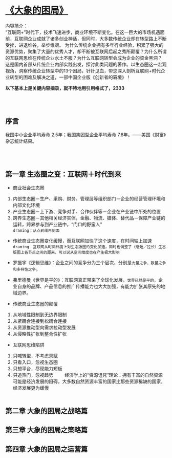 # [《大象的困局》](https://item.jd.com/11876595.html?dist=jd)  

内容简介：    
“互联网+”时代下，技术飞速进步，商业环境不断变化。在这一巨大的市场机遇面前，互联网企业成就了诸多创业神话，但同时，大多数传统企业却在转型路上不断受挫，进退维谷，举步维艰。
为什么传统企业拥有多年行业经验，积累了强大的资源优势，聚集了大量的优秀人才，却不断被互联网后起之秀所颠覆？为什么所谓的互联网思维在传统企业水土不服？为什么互联网转型会成为企业的资金黑洞？
这是国内首部从传统企业内部实践出发，探讨此类问题的著作。以生态圈这一宏观视角，洞察传统企业转型中的13个困局，针针见血，带您深入剖析互联网+时代企业转型的困难及解决之道，一部中国企业版《创新者的窘境》！ 
     
**以下基本上是关键内容摘录，就不特地用引用格式了，2333**       
       
<br>     
## 序言  
     
我国中小企业平均寿命 2.5年；我国集团型企业平均寿命 7.8年。——美国《财富》杂志统计结果。      
      
<br>       
## 第一章 生态圈之变：互联网＋时代到来       
       
- 商业社会生态圈         
1. 内部生态圈－生产、采购、财务、管理层等组织部门－企业的经营管理环境和内部文化环境     
2. 产业生态圈－上下游、竞争对手、合作伙伴等－企业在产业链中所处的位置     
3. 跨界生态圈－其他相关经济实体，金融、物流、媒体、替代品－保障产业链的运转，跨界参与到产业链中，“门口的野蛮人”      
`draming：从点到线再到面`     
    
- 传统商业生态圈变化缓慢，而互联网加快了这个速度，在时间轴上加速      
`draming：互联网从时间纬度上对生态版图的变化加速，同时也调整了（缩短／拉长）生态版图上各节点之间的距离，可以说从空间维度也在产生极大影响`  
          
- 罗振宇《逻辑思维》：企业之间的竞争分为三个层次，分别是`力量之争、数量之争和多样性之争`。       
       
- 弗里德曼《世界是平的》：互联网真正带来了全球化发展，`世界已然是平的`，企业自身的品牌、产品信息的推广传播能力也大大加强，有能力扩张其原先的地域边界。        
       
- 传统商业生态圈的颠覆       
1. 从地域性限制到无边界限制      
2. 从紧耦合连接到松耦合连接     
3. 从资源推动型向需求拉动型发展     
4. 从侵略性扩张到整合性扩张      
     
- 互联网思维陷阱
1. 只喊转型，不考虑禀赋     
2. 只看入口，忽视生态圈     
3. 只想平台，尽现能力短板     
4. 只追热门，忽视趋势        
     
    经济学上的“资源诅咒”理论：拥有丰富的自然资源可能是经济发展的阻碍，大多数自然资源丰富的国家比那些资源稀缺的国家，经济发展更为缓慢
       
<br>    
## 第二章 大象的困局之战略篇         
## 第三章 大象的困局之策略篇        
## 第四章 大象的困局之运营篇

